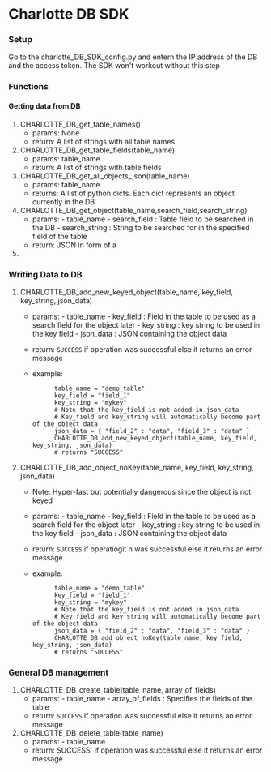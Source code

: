 # Charlotte DB SDK

### Setup
Go to the charlotte_DB_SDK_config.py and entern the IP address of the DB and the access token. The SDK won't workout without this step

### Functions

#### Getting data from DB

1. CHARLOTTE_DB_get_table_names()
   * params: None
   * return: A list of strings with all table names
2. CHARLOTTE_DB_get_table_fields(table_name)
   * params: table_name <string>
   * return: A list of strings with table fields
3. CHARLOTTE_DB_get_all_objects_json(table_name)
   * params: table_name <string>
   * returns: A list of python dicts. Each dict represents an object currently in the DB
4. CHARLOTTE_DB_get_object(table_name,search_field,search_string)
   * params: 
             - table_name <string>
             - search_field <string> : Table field to be searched in the DB
             - search_string <string> : String to be searched for in the specified field of the table
   * return: JSON in form of a <dict>
 5. 
  
### Writing Data to DB
 1. CHARLOTTE_DB_add_new_keyed_object(table_name, key_field, key_string, json_data)
     * params:
               - table_name <string>
               - key_field <string> : Field in the table to be used as a search field for the object later
               - key_string <string> : key string to be used in the key field
               - json_data <dict> : JSON containing the object data
      * return: `SUCCESS` if operation was successful else it returns an error message
      * example: 

                  table_name = "demo_table"
                  key_field = "field_1"
                  key_string = "mykey"
                  # Note that the key_field is not added in json_data
                  # Key_field and key_string will automatically become part of the object data
                  json_data = { "field_2" : "data", "field_3" : "data" }
                  CHARLOTTE_DB_add_new_keyed_object(table_name, key_field, key_string, json_data)
                  # returns "SUCCESS"

 2. CHARLOTTE_DB_add_object_noKey(table_name, key_field, key_string, json_data)
     * Note: Hyper-fast but potentially dangerous since the object is not keyed
     * params:
               - table_name <string>
               - key_field <string> : Field in the table to be used as a search field for the object later
               - key_string <string> : key string to be used in the key field
               - json_data <dict> : JSON containing the object data
      * return: `SUCCESS` if operatiogit n was successful else it returns an error message
      * example:
                 
                  table_name = "demo_table"
                  key_field = "field_1"
                  key_string = "mykey"
                  # Note that the key_field is not added in json_data
                  # Key_field and key_string will automatically become part of the object data
                  json_data = { "field_2" : "data", "field_3" : "data" }
                  CHARLOTTE_DB_add_object_noKey(table_name, key_field, key_string, json_data)
                  # returns "SUCCESS"
                 
### General DB management

 1. CHARLOTTE_DB_create_table(table_name, array_of_fields)
    * params:
              - table_name <string>
              - array_of_fields <list of strings> : Specifies the fields of the table
    * return: `SUCCESS` if operation was successful else it returns an error message 
 2. CHARLOTTE_DB_delete_table(table_name)
    * params:
             - table_name <string>
    * return: SUCCESS` if operation was successful else it returns an error message
